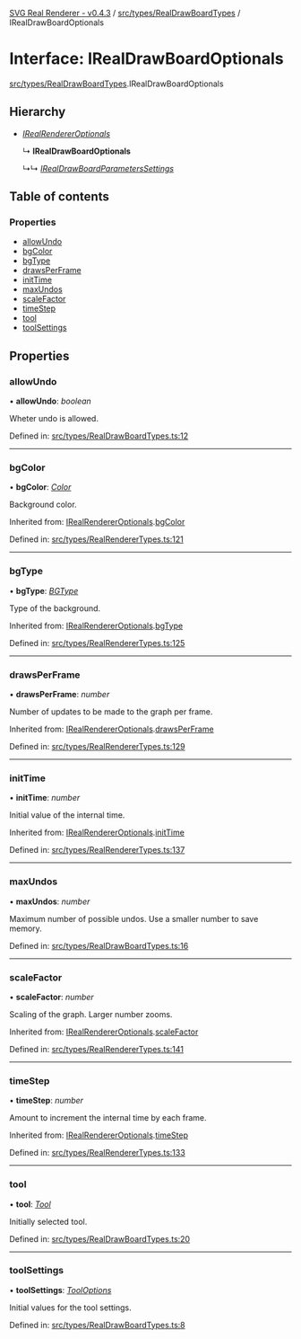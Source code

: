 [SVG Real Renderer - v0.4.3](../docs.md) / [src/types/RealDrawBoardTypes](../modules/src_types_realdrawboardtypes.md) / IRealDrawBoardOptionals

# Interface: IRealDrawBoardOptionals

[src/types/RealDrawBoardTypes](../modules/src_types_realdrawboardtypes.md).IRealDrawBoardOptionals

## Hierarchy

* [*IRealRendererOptionals*](src_types_realrenderertypes.irealrendereroptionals.md)

  ↳ **IRealDrawBoardOptionals**

  ↳↳ [*IRealDrawBoardParametersSettings*](src_types_realdrawboardtypes.irealdrawboardparameterssettings.md)

## Table of contents

### Properties

- [allowUndo](src_types_realdrawboardtypes.irealdrawboardoptionals.md#allowundo)
- [bgColor](src_types_realdrawboardtypes.irealdrawboardoptionals.md#bgcolor)
- [bgType](src_types_realdrawboardtypes.irealdrawboardoptionals.md#bgtype)
- [drawsPerFrame](src_types_realdrawboardtypes.irealdrawboardoptionals.md#drawsperframe)
- [initTime](src_types_realdrawboardtypes.irealdrawboardoptionals.md#inittime)
- [maxUndos](src_types_realdrawboardtypes.irealdrawboardoptionals.md#maxundos)
- [scaleFactor](src_types_realdrawboardtypes.irealdrawboardoptionals.md#scalefactor)
- [timeStep](src_types_realdrawboardtypes.irealdrawboardoptionals.md#timestep)
- [tool](src_types_realdrawboardtypes.irealdrawboardoptionals.md#tool)
- [toolSettings](src_types_realdrawboardtypes.irealdrawboardoptionals.md#toolsettings)

## Properties

### allowUndo

• **allowUndo**: *boolean*

Wheter undo is allowed.

Defined in: [src/types/RealDrawBoardTypes.ts:12](https://github.com/HarshKhandeparkar/svg-real-renderer/blob/606fa79/src/types/RealDrawBoardTypes.ts#L12)

___

### bgColor

• **bgColor**: [*Color*](../modules/src_types_realrenderertypes.md#color)

Background color.

Inherited from: [IRealRendererOptionals](src_types_realrenderertypes.irealrendereroptionals.md).[bgColor](src_types_realrenderertypes.irealrendereroptionals.md#bgcolor)

Defined in: [src/types/RealRendererTypes.ts:121](https://github.com/HarshKhandeparkar/svg-real-renderer/blob/606fa79/src/types/RealRendererTypes.ts#L121)

___

### bgType

• **bgType**: [*BGType*](../modules/src_types_realrenderertypes.md#bgtype)

Type of the background.

Inherited from: [IRealRendererOptionals](src_types_realrenderertypes.irealrendereroptionals.md).[bgType](src_types_realrenderertypes.irealrendereroptionals.md#bgtype)

Defined in: [src/types/RealRendererTypes.ts:125](https://github.com/HarshKhandeparkar/svg-real-renderer/blob/606fa79/src/types/RealRendererTypes.ts#L125)

___

### drawsPerFrame

• **drawsPerFrame**: *number*

Number of updates to be made to the graph per frame.

Inherited from: [IRealRendererOptionals](src_types_realrenderertypes.irealrendereroptionals.md).[drawsPerFrame](src_types_realrenderertypes.irealrendereroptionals.md#drawsperframe)

Defined in: [src/types/RealRendererTypes.ts:129](https://github.com/HarshKhandeparkar/svg-real-renderer/blob/606fa79/src/types/RealRendererTypes.ts#L129)

___

### initTime

• **initTime**: *number*

Initial value of the internal time.

Inherited from: [IRealRendererOptionals](src_types_realrenderertypes.irealrendereroptionals.md).[initTime](src_types_realrenderertypes.irealrendereroptionals.md#inittime)

Defined in: [src/types/RealRendererTypes.ts:137](https://github.com/HarshKhandeparkar/svg-real-renderer/blob/606fa79/src/types/RealRendererTypes.ts#L137)

___

### maxUndos

• **maxUndos**: *number*

Maximum number of possible undos. Use a smaller number to save memory.

Defined in: [src/types/RealDrawBoardTypes.ts:16](https://github.com/HarshKhandeparkar/svg-real-renderer/blob/606fa79/src/types/RealDrawBoardTypes.ts#L16)

___

### scaleFactor

• **scaleFactor**: *number*

Scaling of the graph. Larger number zooms.

Inherited from: [IRealRendererOptionals](src_types_realrenderertypes.irealrendereroptionals.md).[scaleFactor](src_types_realrenderertypes.irealrendereroptionals.md#scalefactor)

Defined in: [src/types/RealRendererTypes.ts:141](https://github.com/HarshKhandeparkar/svg-real-renderer/blob/606fa79/src/types/RealRendererTypes.ts#L141)

___

### timeStep

• **timeStep**: *number*

Amount to increment the internal time by each frame.

Inherited from: [IRealRendererOptionals](src_types_realrenderertypes.irealrendereroptionals.md).[timeStep](src_types_realrenderertypes.irealrendereroptionals.md#timestep)

Defined in: [src/types/RealRendererTypes.ts:133](https://github.com/HarshKhandeparkar/svg-real-renderer/blob/606fa79/src/types/RealRendererTypes.ts#L133)

___

### tool

• **tool**: [*Tool*](../modules/src_renderers_realdrawboard_tools_tools.md#tool)

Initially selected tool.

Defined in: [src/types/RealDrawBoardTypes.ts:20](https://github.com/HarshKhandeparkar/svg-real-renderer/blob/606fa79/src/types/RealDrawBoardTypes.ts#L20)

___

### toolSettings

• **toolSettings**: [*ToolOptions*](../modules/src_renderers_realdrawboard_tools_tools.md#tooloptions)

Initial values for the tool settings.

Defined in: [src/types/RealDrawBoardTypes.ts:8](https://github.com/HarshKhandeparkar/svg-real-renderer/blob/606fa79/src/types/RealDrawBoardTypes.ts#L8)
